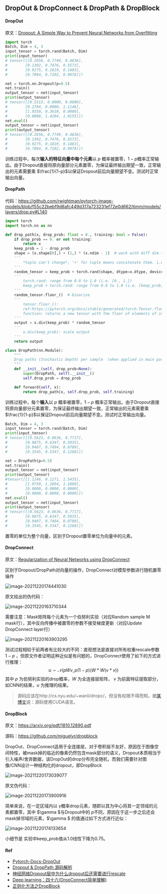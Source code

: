## DropOut & DropConnect & DropPath & DropBlock

#### DropOut

原文：[Dropout: A Simple Way to Prevent Neural Networks from Overfitting](https://jmlr.org/papers/volume15/srivastava14a/srivastava14a.pdf)

```python
import torch
Batch, Dim = 4, 3
input_tensor = torch.rand(Batch, Dim)
print(input_tensor)
# tensor([[0.2656, 0.7749, 0.4836],
#        [0.1392, 0.7476, 0.5573],
#        [0.9275, 0.1819, 0.1483],
#        [0.7094, 0.7102, 0.9078]])

net = torch.nn.Dropout(p=0.5)
net.train()
output_tensor = net(input_tensor)
print(output_tensor)
# tensor([[0.5313, 0.0000, 0.0000],
#        [0.2784, 0.0000, 1.1146],
#        [1.8550, 0.3639, 0.0000],
#        [0.0000, 1.4204, 1.8155]])
net.eval()
output_tensor = net(input_tensor)
print(output_tensor)
# tensor([[0.2656, 0.7749, 0.4836],
#        [0.1392, 0.7476, 0.5573],
#        [0.9275, 0.1819, 0.1483],
#        [0.7094, 0.7102, 0.9078]])
```

训练过程中，每次**输入的特征向量中每个元素**以 $p$ 概率被置零，$1-p$​ 概率正常输出。由于Dropout直接将原向量部分元素置零，为保证最终输出期望一致，正常输出的元素需要乘 $\frac{1}{1-p}$​​​​ 以保证Dropout前后向量期望不变。测试时正常输出向量。

#### DropPath

代码：https://github.com/rwightman/pytorch-image-models/blob/f55c22bebf9d8afc449d317a723231ef72e0d662/timm/models/layers/drop.py#L140

```python
import torch
import torch.nn as nn

def drop_path(x, drop_prob: float = 0., training: bool = False):
    if drop_prob == 0. or not training:
        return x
    keep_prob = 1 - drop_prob
    shape = (x.shape[0],) + (1,) * (x.ndim - 1)  # work with diff dim tensors, not just 2D ConvNets
    '''
    	*tuple can't change*, '+' for tuple means concatenate them. i.e. (3,) + (1,) + (1,) --> (3, 1, 1)
    '''
    random_tensor = keep_prob + torch.rand(shape, dtype=x.dtype, device=x.device)
    '''
    	torch.rand: range from 0.0 to 1.0 (i.e. [0., 1.])
    	keep_prob + torch.rand: range from 0.0 to 1.0 (i.e. [keep_prob, 1 + keep_prob])
    '''
    random_tensor.floor_()  # binarize
    '''
    	tensor.floor_(): 
    	ref:https://pytorch.org/docs/stable/generated/torch.Tensor.floor_.html?highlight=floor_#torch.Tensor.floor_
    	function: returns a new tensor with the floor of elements of input, output would less than or equal to input.
    '''
    output = x.div(keep_prob) * random_tensor
    '''
    	x.div(keep_prob): scale output
    '''
    return output

class DropPath(nn.Module):
    """
    Drop paths (Stochastic Depth) per sample  (when applied in main path of residual blocks).
    """
    def __init__(self, drop_prob=None):
        super(DropPath, self).__init__()
        self.drop_prob = drop_prob

    def forward(self, x):
        return drop_path(x, self.drop_prob, self.training)
```

训练过程中，每个**输入**以 $p$ 概率被置零，$1-p$ 概率正常输出。由于Dropout直接将原向量部分元素置零，为保证最终输出期望一致，正常输出的元素需要乘 $\frac{1}{1-p}$​​ 以保证Dropout前后向量期望不变。测试时正常输出向量。

```python
Batch, Dim = 4, 3
input_tensor = torch.rand(Batch, Dim)
print(input_tensor)
# tensor([[0.5623, 0.0636, 0.7717],
#        [0.9875, 0.6347, 0.5935],
#        [0.9407, 0.7494, 0.0789],
#        [0.3545, 0.5347, 0.1268]])

net = DropPath(p=0.5)
net.train()
output_tensor = net(input_tensor)
print(output_tensor)
#tensor([[1.1246, 0.1271, 1.5435],
#        [1.9750, 1.2694, 1.1869],
#        [0.0000, 0.0000, 0.0000],
#        [0.0000, 0.0000, 0.0000]])
net.eval()
output_tensor = net(input_tensor)
print(output_tensor)
# tensor([[0.5623, 0.0636, 0.7717],
#        [0.9875, 0.6347, 0.5935],
#        [0.9407, 0.7494, 0.0789],
#        [0.3545, 0.5347, 0.1268]])
```

置零的单位为整个向量，区别于Dropout置零单位为向量中的元素。

#### DropConnect

原文：[Regularization of Neural Networks using DropConnect](http://proceedings.mlr.press/v28/wan13.html)

区别于Dropout/DropPath对向量的操作，DropConnect对模型参数进行随机置零操作

![image-20211220174441030](_figs/DropX-1.png)

原文给出的伪代码：

![image-20211220163710344](_figs/DropX-2.png)

需要注意：Mask矩阵每个元素为一个伯努利实验（对应Random sample M mask行），其中反向传播中被置零的参数不接受梯度更新（对应Update DropConnect layer行）

![image-20211220163903295](_figs/DropX-3.png)

测试过程相较于前两者有比较大的不同：直观想法是直接对所有权重rescale参数 $1-p$ ，但原文作者证明这种近似是有问题的，DropConnect使用了如下的方式进行推理：
$$
u \sim \mathcal{N}\left(pWv, p(1-p)(W*W(v*v)\right)
$$
其中 $p$ 为伯努利实验的drop概率，$W$ 为全连接层矩阵， $v$ 为前面特征提取部分，如CNN的结果，$u$​​​ 为推理的结果。

> 源码应该在http://cs.nyu.edu/~wanli/dropc/，但没有权限不得而知，据[某博文](https://www.cnblogs.com/tornadomeet/p/3430312.html)说：源码使用CUDA语言。

#### DropBlock

原文：https://arxiv.org/pdf/1810.12890.pdf

源码：https://github.com/miguelvr/dropblock

DropOut、DropConnect适用于全连接层，对于卷积层不友好，原因在于图像空间特性，被mask掉的临近的像素仍然包含mask部分的语义，Dropout本质相当于引入噪声/舍弃数据，该DropOut的drop分布完全随机，而我们需要针对图像/CNN设计一种结构化的dropout，即DropBlock

![image-20211220173039077](_figs/DropX-4.png)

原文伪代码：

![image-20211220173900916](_figs/DropX-5.png)

简单来说，在一定区域内以 $\gamma$​ 概率drop元素，随即以其为中心将其一定领域的元素都置零，其中 $\gamma $​​ 与​Dropout中的 $p$​ 不同，原因在于这一步之后还会mask掉邻域的元素，$\gamma $ 的值通过如下方式进行近似：

![image-20211220174133654](_figs/DropX-6.png)

小细节是 实验中keep_prob值从1.0线性下降为0.75。

#### Ref

- [Pytorch-Docs-DropOut](https://pytorch.org/docs/stable/generated/torch.nn.Dropout.html?highlight=dropout#torch.nn.Dropout)
- [Dropout & DropPath 源码解析](https://www.cnblogs.com/pprp/p/14815168.html)
- [神经网络Dropout层中为什么dropout后还需要进行rescale](https://www.zhihu.com/question/61751133)
- [Deep learning：四十六(DropConnect简单理解)](https://www.cnblogs.com/tornadomeet/p/3430312.html)
- [正则化方法之DropBlock](https://blog.csdn.net/qq_14845119/article/details/85103503)

